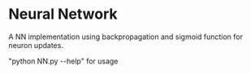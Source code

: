 # Neural Network
A NN implementation using backpropagation and sigmoid function for neuron updates. 

"python NN.py --help" for usage